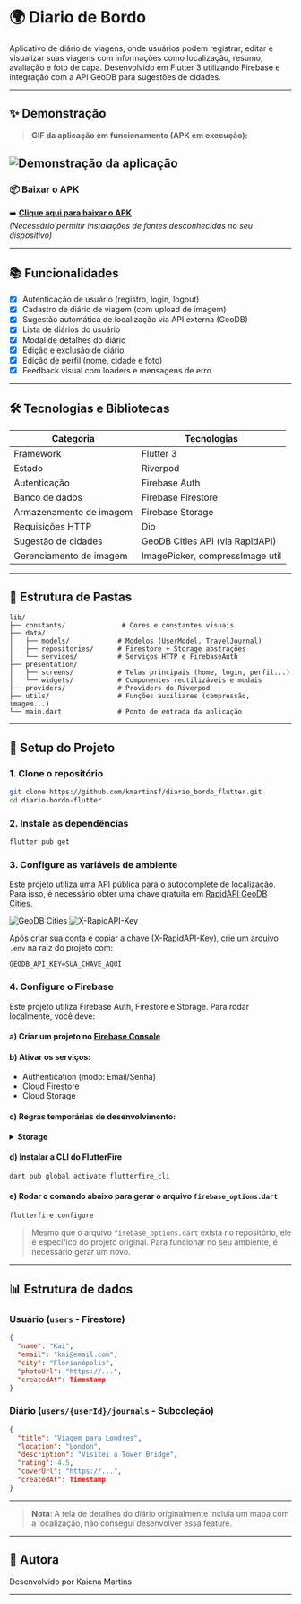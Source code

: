 # 🌍 Diario de Bordo

Aplicativo de diário de viagens, onde usuários podem registrar, editar e visualizar suas viagens com informações como localização, resumo, avaliação e foto de capa. Desenvolvido em Flutter 3 utilizando Firebase e integração com a API GeoDB para sugestões de cidades.

---

## ✨ Demonstração

> **GIF da aplicação em funcionamento (APK em execução):**
> 
![Demonstração da aplicação](https://i.postimg.cc/kDYg12b5/demo.gif)
---

### 📦 Baixar o APK

➡️ **[Clique aqui para baixar o APK](https://github.com/kmartinsf/diario_bordo_flutter/releases/tag/apk)**  
*(Necessário permitir instalações de fontes desconhecidas no seu dispositivo)*

---

## 📚 Funcionalidades

- [x] Autenticação de usuário (registro, login, logout)
- [x] Cadastro de diário de viagem (com upload de imagem)
- [x] Sugestão automática de localização via API externa (GeoDB)
- [x] Lista de diários do usuário
- [x] Modal de detalhes do diário
- [x] Edição e exclusão de diário
- [x] Edição de perfil (nome, cidade e foto)
- [x] Feedback visual com loaders e mensagens de erro

---

## 🛠️ Tecnologias e Bibliotecas

| Categoria                | Tecnologias                         |
|-------------------------|--------------------------------------|
| Framework               | Flutter 3                            |
| Estado                  | Riverpod                             |
| Autenticação            | Firebase Auth                        |
| Banco de dados          | Firebase Firestore                   |
| Armazenamento de imagem| Firebase Storage                     |
| Requisições HTTP        | Dio                                  |
| Sugestão de cidades     | GeoDB Cities API (via RapidAPI)     |
| Gerenciamento de imagem| ImagePicker, compressImage util     |

---

## 📁 Estrutura de Pastas

```
lib/
├── constants/              # Cores e constantes visuais
├── data/
│   ├── models/            # Modelos (UserModel, TravelJournal)
│   ├── repositories/      # Firestore + Storage abstrações
│   └── services/          # Serviços HTTP e FirebaseAuth
├── presentation/
│   ├── screens/           # Telas principais (home, login, perfil...)
│   └── widgets/           # Componentes reutilizáveis e modais
├── providers/             # Providers do Riverpod
├── utils/                 # Funções auxiliares (compressão, imagem...)
└── main.dart              # Ponto de entrada da aplicação
```

---

## 🧪 Setup do Projeto

### 1. Clone o repositório

```bash
git clone https://github.com/kmartinsf/diario_bordo_flutter.git
cd diario-bordo-flutter
```

### 2. Instale as dependências

```bash
flutter pub get
```

### 3. Configure as variáveis de ambiente

Este projeto utiliza uma API pública para o autocomplete de localização.  
Para isso, é necessário obter uma chave gratuita em [RapidAPI GeoDB Cities](https://rapidapi.com/wirefreethought/api/geodb-cities).

![GeoDB Cities](https://i.postimg.cc/3wCPYPtX/Screenshot-2025-08-07-170046.png)
![X-RapidAPI-Key](https://i.postimg.cc/ZqhGkTxY/Screenshot-2025-08-07-170125.png)

Após criar sua conta e copiar a chave (X-RapidAPI-Key), crie um arquivo `.env` na raiz do projeto com:

```env
GEODB_API_KEY=SUA_CHAVE_AQUI
```

### 4. Configure o Firebase

Este projeto utiliza Firebase Auth, Firestore e Storage. Para rodar localmente, você deve:

#### a) Criar um projeto no [Firebase Console](https://console.firebase.google.com/)

#### b) Ativar os serviços:

- Authentication (modo: Email/Senha)
- Cloud Firestore
- Cloud Storage

#### c) Regras temporárias de desenvolvimento:

<details>
<summary><strong>Storage</strong></summary>

```js
rules_version = '2';
service firebase.storage {
  match /b/{bucket}/o {
    match /{allPaths=**} {
      allow read, write: if true;
    }
  }
}
```
</details>

#### d) Instalar a CLI do FlutterFire

```bash
dart pub global activate flutterfire_cli
```

#### e) Rodar o comando abaixo para gerar o arquivo `firebase_options.dart`

```bash
flutterfire configure
```

> Mesmo que o arquivo `firebase_options.dart` exista no repositório, ele é específico do projeto original. Para funcionar no seu ambiente, é necessário gerar um novo.

---

## 📊 Estrutura de dados

### Usuário (`users` - Firestore)

```json
{
  "name": "Kai",
  "email": "kai@email.com",
  "city": "Florianópolis",
  "photoUrl": "https://...",
  "createdAt": Timestamp
}

```

### Diário (`users/{userId}/journals` - Subcoleção)

```json
{
  "title": "Viagem para Londres",
  "location": "London",
  "description": "Visitei a Tower Bridge",
  "rating": 4.5,
  "coverUrl": "https://...",
  "createdAt": Timestamp
}
```

---

> **Nota**: A tela de detalhes do diário originalmente incluía um mapa com a localização, não consegui desenvolver essa feature.

---

## 🚀 Autora

Desenvolvido por Kaiena Martins

---
